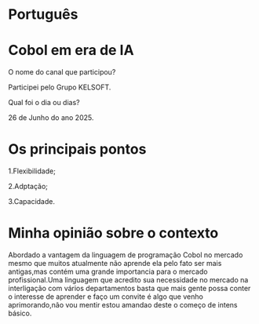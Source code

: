 # Português

# Cobol em era de IA 

O nome do canal que participou?


Participei pelo Grupo KELSOFT.


Qual foi o dia ou dias?


26 de Junho do ano 2025.


# Os principais pontos


1.Flexibilidade;

2.Adptação;

3.Capacidade.


# Minha opinião sobre o contexto 


<p>Abordado a vantagem da linguagem de programação Cobol no mercado mesmo que muitos atualmente não aprende ela pelo fato ser mais antigas,mas contém uma grande importancia para o mercado profissional.Uma linguagem que
acredito sua necessidade no mercado  na interligação com vários departamentos basta que mais gente possa conter o interesse de aprender e faço um convite é algo que venho aprimorando,não vou mentir estou amandao deste o começo de intens básico.</p>
